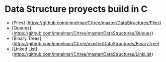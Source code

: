 # Data Structure proyects build in C

- [Piles] (https://github.com/jmnelmar/C/tree/master/DataStructures/Piles)
- [Queues] (https://github.com/jmnelmar/C/tree/master/DataStructures/Queues)
- [Binary Trees] (https://github.com/jmnelmar/C/tree/master/DataStructures/BinaryTree)
- [Linked List] (https://github.com/jmnelmar/C/tree/master/DataStructures/LinkList)